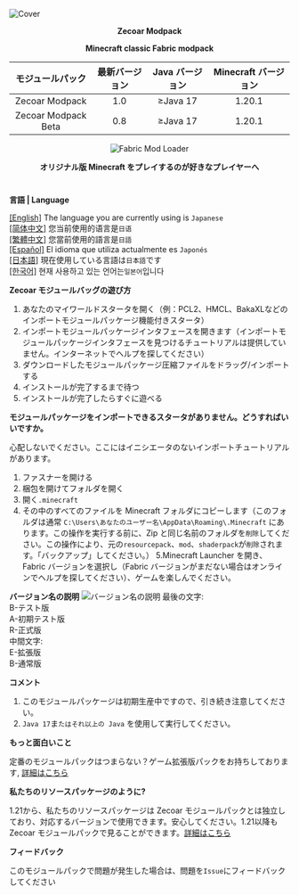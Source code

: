 ![Cover](https://github.com/ZfIxV/Zecoar-Modpack/blob/main/Zecoar%20Modpack%20-%20Header.png)
<div align="center">
  
**Zecoar Modpack**
                                  
**Minecraft classic Fabric modpack**

| モジュールパック | 最新バージョン | Java バージョン | Minecraft バージョン |
| :-: | :-: | :-: | :-: |
| Zecoar Modpack | 1.0 | ≥Java 17 | 1.20.1 |
| Zecoar Modpack Beta | 0.8 | ≥Java 17 | 1.20.1 |
<p>
    <img src="https://img.shields.io/badge/Mod%20Loader-Fabric-dbd0b4?style=flat" alt="Fabric Mod Loader" />
</p>

</div>

<div align="center">

**オリジナル版 Minecraft をプレイするのが好きなプレイヤーへ**
  
</div>

#               

**言語 | Language**

[[English]](https://github.com/ZfIxV/Zecoar-Modpack/tree/main/README.md)   The language you are currently using is `Japanese`         
[[简体中文]](https://github.com/ZfIxV/Zecoar-Modpack/tree/main/README-SC.md)   您当前使用的语言是`日语`         
[[繁體中文]](https://github.com/ZfIxV/Zecoar-Modpack/tree/main/README-TC.md)   您當前使用的語言是`日語`         
[[Español]](https://github.com/ZfIxV/Zecoar-Modpack/tree/main/README-ES.md)   El idioma que utiliza actualmente es `Japonés`        
[[日本語]](https://github.com/ZfIxV/Zecoar-Modpack/tree/main/README-JP.md)   現在使用している言語は`日本語`です        
[[한국어]](https://github.com/ZfIxV/Zecoar-Modpack/tree/main/README-KO.md)   현재 사용하고 있는 언어는`일본어`입니다         

**Zecoar モジュールバッグの遊び方**

1. あなたのマイワールドスタータを開く（例：PCL2、HMCL、BakaXLなどのインポートモジュールパッケージ機能付きスタータ）
2. インポートモジュールパッケージインタフェースを開きます（インポートモジュールパッケージインタフェースを見つけるチュートリアルは提供していません。インターネットでヘルプを探してください）
3. ダウンロードしたモジュールパッケージ圧縮ファイルをドラッグ/インポートする
4. インストールが完了するまで待つ
5. インストールが完了したらすぐに遊べる

**モジュールパッケージをインポートできるスタータがありません。どうすればいいですか。**

心配しないでください。ここにはイニシエータのないインポートチュートリアルがあります。

1. ファスナーを開ける
2. 梱包を開けてフォルダを開く
3. 開く`.minecraft `
4. その中のすべてのファイルを Minecraft フォルダにコピーします（このフォルダは通常 `C:\Users\あなたのユーザー名\AppData\Roaming\.Minecraft` にあります。この操作を実行する前に、Zip と同じ名前のフォルダを`削除`してください。この操作により、元の`resourcepack`、`mod`、`shaderpack`が`削除`されます。「バックアップ」してください。）
5.Minecraft Launcher を開き、Fabric バージョンを選択し（Fabric バージョンがまだない場合はオンラインでヘルプを探してください）、ゲームを楽しんでください。

**バージョン名の説明**
![バージョン名の説明](https://github.com/ZfIxV/Zecoar-Modpack/blob/main/EN.png)
最後の文字:                                 
B-テスト版          
A-初期テスト版                              
R-正式版                        
中間文字:                           
E-拡張版                                            
B-通常版                                              

**コメント**

1. <span id="ref1_en">このモジュールパッケージは初期生産中ですので、引き続き注意してください。</span>
2. <span id="ref2_en">`Java 17`ま`たはそれ以上の Java` を使用して実行してください。</span>    

**もっと面白いこと**

定番のモジュールパックはつまらない？ゲーム拡張版パックをお持ちしております, [詳細はこちら](https://github.com/ZfIxV/Zecoar-Modpack/tree/main/overrides/mods-ex/README-JP.md)

**私たちのリソースパッケージのように?**

1.21から、私たちのリソースパッケージは Zecoar モジュールパックとは独立しており、対応するバージョンで使用できます。安心してください。1.21以降もZecoar モジュールパックで見ることができます。[詳細はこちら](https://github.com/ZfIxV/Zarba-Respack/tree/main/README-JP.md)

**フィードバック**

このモジュールパックで問題が発生した場合は、問題を`Issue`にフィードバックしてください
